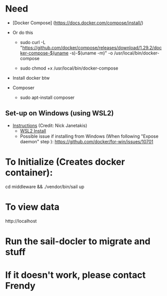 # Need
- [Docker Compose] (https://docs.docker.com/compose/install/)

- Or do this

    - sudo curl -L "https://github.com/docker/compose/releases/download/1.29.2/docker-compose-$(uname -s)-$(uname -m)" -o /usr/local/bin/docker-compose

    - sudo chmod +x /usr/local/bin/docker-compose

- Install docker btw

- Composer
    - sudo apt-install composer

## Set-up on Windows (using WSL2) 

- [Instructions](https://nickjanetakis.com/blog/setting-up-docker-for-windows-and-wsl-to-work-flawlessly#configure-docker-for-windows) (Credit: Nick Janetakis)
     - [WSL2 Install](https://docs.microsoft.com/en-us/windows/wsl/install-win10)
     - Possible issue if installing from Windows (When following "Expose daemon" step ): https://github.com/docker/for-win/issues/10701

<!-- - PostGreSQL
    - sudo apt install postgresql-client-common
    - sudo apt-get install php-pgsql

- PHP 
    - sudo apt-get update
    - sudo apt install php-xml
    - sudo apt-get install php-mbstring
    - composer update
    - composer require cviebrock/eloquent-sluggable
 -->

# To Initialize (Creates docker container):
cd middleware && ./vendor/bin/sail up

# To view data
http://localhost

# Run the sail-docler to migrate and stuff

# If it doesn't work, please contact Frendy
